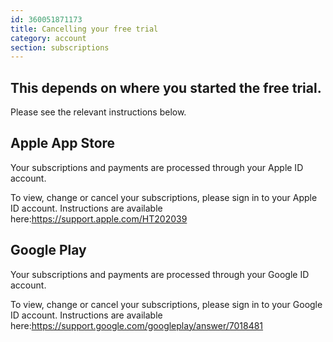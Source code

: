 ```yaml
---
id: 360051871173
title: Cancelling your free trial
category: account
section: subscriptions
---
```

This depends on where you started the free trial.
-------------------------------------------------

Please see the relevant instructions below.

## Apple App Store

Your subscriptions and payments are processed through your Apple ID account.

To view, change or cancel your subscriptions, please sign in to your Apple ID account. Instructions are available here:<https://support.apple.com/HT202039>

## Google Play

Your subscriptions and payments are processed through your Google ID account.

To view, change or cancel your subscriptions, please sign in to your Google ID account. Instructions are available here:<https://support.google.com/googleplay/answer/7018481>